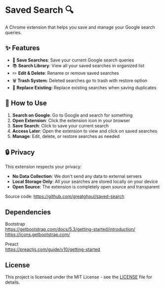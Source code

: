 # Saved Search 🔍

A Chrome extension that helps you save and manage your Google search queries.

## ✨ Features

- 🎯 **Save Searches**: Save your current Google search queries
- 📚 **Search Library**: View all your saved searches in organized list
- ✏️ **Edit & Delete**: Rename or remove saved searches
- 🗑️ **Trash System**: Deleted searches go to trash with restore option
- 🔄 **Replace Existing**: Replace existing searches when saving duplicates

## 🚀 How to Use

1. **Search on Google**: Go to Google and search for something
2. **Open Extension**: Click the extension icon in your browser
3. **Save Search**: Click to save your current search
4. **Access Later**: Open the extension to view and click on saved searches
5. **Manage**: Edit, delete, or restore searches as needed

## 🔒 Privacy

This extension respects your privacy:
- **No Data Collection**: We don't send any data to external servers
- **Local Storage Only**: All your searches are stored locally on your device
- **Open Source**: The extension is completely open source and transparent

Source code: https://github.com/greatghoul/saved-search

## Dependencies

Bootstrap  
https://getbootstrap.com/docs/5.3/getting-started/introduction/  
https://icons.getbootstrap.com/  

Preact  
https://preactjs.com/guide/v10/getting-started

## License

This project is licensed under the MIT License - see the [LICENSE](LICENSE) file for details.
